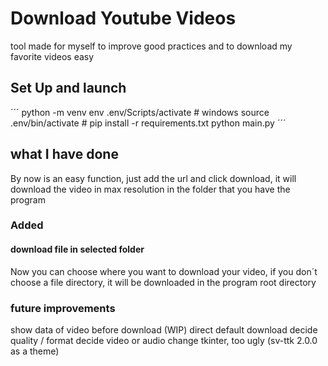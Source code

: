 # Download Youtube Videos
tool made for myself to improve good practices and to download my favorite videos easy

## Set Up and launch
´´´
python -m venv env
.env/Scripts/activate # windows
source .env/bin/activate #
pip install -r requirements.txt
python main.py
´´´

## what I have done
By now is an easy function, just add the url and click download, it will download the video in max resolution in the folder that you have the program

### Added
#### download file in selected folder
Now you can choose where you want to download your video, if you don´t choose a file directory, it will be downloaded in the program root directory

### future improvements
show data of video before download (WIP)
direct default download
decide quality / format
decide video or audio
change tkinter, too ugly (sv-ttk 2.0.0 as a theme)
